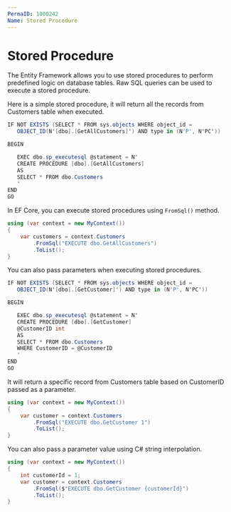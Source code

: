 ```yaml
---
PermaID: 1000242
Name: Stored Procedure
---
```


# Stored Procedure

The Entity Framework allows you to use stored procedures to perform predefined logic on database tables. Raw SQL queries can be used to execute a stored procedure. 

Here is a simple stored procedure, it will return all the records from Customers table when executed.


```csharp
IF NOT EXISTS (SELECT * FROM sys.objects WHERE object_id = 
   OBJECT_ID(N'[dbo].[GetAllCustomers]') AND type in (N'P', N'PC'))

BEGIN

   EXEC dbo.sp_executesql @statement = N'
   CREATE PROCEDURE [dbo].[GetAllCustomers]
   AS
   SELECT * FROM dbo.Customers
   '
END
GO
```

In EF Core, you can execute stored procedures using `FromSql()` method.


```csharp
using (var context = new MyContext())
{
    var customers = context.Customers
        .FromSql("EXECUTE dbo.GetAllCustomers")
        .ToList();
}
```

You can also pass parameters when executing stored procedures.


```csharp
IF NOT EXISTS (SELECT * FROM sys.objects WHERE object_id = 
   OBJECT_ID(N'[dbo].[GetCustomer]') AND type in (N'P', N'PC'))

BEGIN

   EXEC dbo.sp_executesql @statement = N'
   CREATE PROCEDURE [dbo].[GetCustomer]
   @CustomerID int
   AS
   SELECT * FROM dbo.Customers 
   WHERE CustomerID = @CustomerID
   '
END
GO
```

It will return a specific record from Customers table based on CustomerID passed as a parameter.


```csharp
using (var context = new MyContext())
{
    var customer = context.Customers
        .FromSql("EXECUTE dbo.GetCustomer 1")
        .ToList();
}
```

You can also pass a parameter value using C# string interpolation.


```csharp
using (var context = new MyContext())
{
    int customerId = 1;
    var customer = context.Customers
        .FromSql($"EXECUTE dbo.GetCustomer {customerId}")
        .ToList();
}
```
